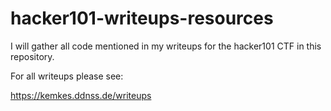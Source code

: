 # hacker101-writeups-resources
I will gather all code mentioned in my writeups for the hacker101 CTF in this repository.

For all writeups please see:

https://kemkes.ddnss.de/writeups
